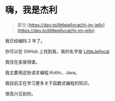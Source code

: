 # 嗨，我是杰利

> 原文:[https://dev.to/littlejellycat/hi-im-jelly](https://dev.to/littlejellycat/hi-im-jelly)

我已经编码 2 年了。

你可以在 GitHub 上找到我，我的名字是 [LittleJellycat](https://github.com/LittleJellycat)

我住在圣彼得堡。

我主要用这些语言编程:Kotlin，Java。

我目前正在学习更多关于函数式编程的知识。

很高兴见到你。